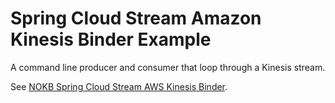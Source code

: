# Spring Cloud Stream Amazon Kinesis Binder Example

A command line producer and consumer that loop through a Kinesis stream.

See [NOKB Spring Cloud Stream AWS Kinesis Binder](https://kb.novaordis.com/index.php/Spring_Cloud_Stream_AWS_Kinesis_Binder#Playground_Example).